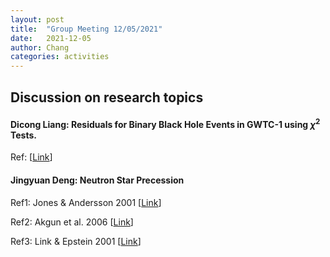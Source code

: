 ```yaml
---
layout: post
title:  "Group Meeting 12/05/2021"
date:   2021-12-05
author: Chang
categories: activities
---
```


## Discussion on research topics

#### Dicong Liang: Residuals for Binary Black Hole Events in GWTC-1 using $\chi^2$ Tests.

Ref: [[Link](https://arxiv.org/abs/1908.11170)]


#### Jingyuan Deng: Neutron Star Precession

Ref1: Jones & Andersson 2001 [[Link](https://academic.oup.com/mnras/article/324/4/811/1318501?login=true)]

Ref2: Akgun et al. 2006  [[Link](https://academic.oup.com/mnras/article/365/2/653/976958)]

Ref3: Link & Epstein 2001 [[Link](https://iopscience.iop.org/article/10.1086/321581/meta)]



